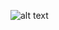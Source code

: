 ![alt text](https://github.com/luisfrein/R_Tidytuesday/blob/master/2021/W08_Dubois_Challenge/dubois.png)
